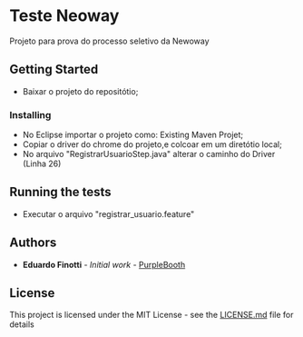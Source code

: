 # Teste Neoway

Projeto para prova do processo seletivo da Newoway

## Getting Started

- Baixar o projeto do repositótio;

### Installing

- No Eclipse importar o projeto como: Existing Maven Projet;
- Copiar o driver do chrome do projeto,e  colcoar em um diretótio local;
- No arquivo "RegistrarUsuarioStep.java" alterar o caminho do Driver (Linha 26)

## Running the tests

- Executar o arquivo "registrar_usuario.feature"

## Authors

* **Eduardo Finotti** - *Initial work* - [PurpleBooth](https://github.com/eduardofinotti)

## License

This project is licensed under the MIT License - see the [LICENSE.md](LICENSE.md) file for details

